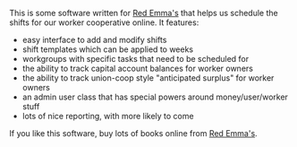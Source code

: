 This is some software written for [Red Emma's](https://redemmas.org) that helps us schedule the shifts for our worker cooperative online.  It features:

* easy interface to add and modify shifts
* shift templates which can be applied to weeks
* workgroups with specific tasks that need to be scheduled for
* the ability to track capital account balances for worker owners
* the ability to track union-coop style "anticipated surplus" for worker owners
* an admin user class that has special powers around money/user/worker stuff
* lots of nice reporting, with more likely to come

If you like this software, buy lots of books online from [Red Emma's](https://redemmas.org). 




